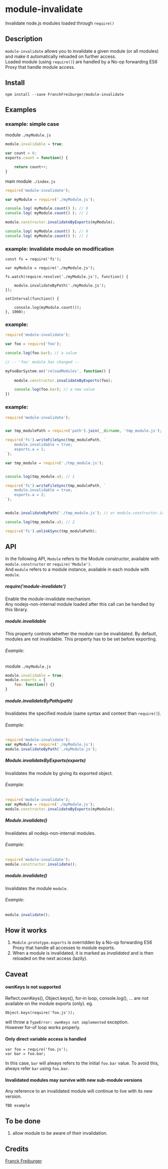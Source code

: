 # module-invalidate
Invalidate node.js modules loaded through `require()`


## Description
`module-invalidate` allows you to invalidate a given module (or all modules) and make it automatically reloaded on further access.  
Loaded module (using `require()`) are handled by a No-op forwarding ES6 Proxy that handle module access.  


## Install

`npm install --save FranckFreiburger/module-invalidate`


## Examples


### example: simple case

module `./myModule.js`
```JavaScript
module.invalidable = true;

var count = 0;
exports.count = function() {

	return count++;
}
```

main module `./index.js`
```JavaScript
require('module-invalidate');

var myModule = require('./myModule.js');

console.log( myModule.count() ); // 0
console.log( myModule.count() ); // 1

module.constructor.invalidateByExports(myModule);

console.log( myModule.count() ); // 0
console.log( myModule.count() ); // 1
```


### example: invalidate module on modification

```
const fs = require('fs');

var myModule = require('./myModule.js');

fs.watch(require.resolve('./myModule.js'), function() {
	
	module.invalidateByPath('./myModule.js');
});

setInterval(function() {
	
	console.log(myModule.count());
}, 1000);
```


### example:

```JavaScript
require('module-invalidate');

var foo = require('foo');

console.log(foo.bar); // a value

// -- 'foo' module has changed --

myFooBarSystem.on('reloadModules', function() {
	
	module.constructor.invalidateByExports(foo);

	console.log(foo.bar); // a new value
})
```


### example: 

```JavaScript
require('module-invalidate');


var tmp_modulePath = require('path').join(__dirname, 'tmp_module.js');

require('fs').writeFileSync(tmp_modulePath, `
	module.invalidable = true;
	exports.a = 1;
`);

var tmp_module = require('./tmp_module.js');


console.log(tmp_module.a); // 1

require('fs').writeFileSync(tmp_modulePath, `
	module.invalidable = true;
	exports.a = 2;
`);


module.invalidateByPath('./tmp_module.js'); // or module.constructor.invalidateByExports(tmp_module)

console.log(tmp_module.a); // 2

require('fs').unlinkSync(tmp_modulePath);

```




## API

In the following API, `Module` refers to the Module constructor, available with `module.constructor` or `require('Module')`.  
And `module` refers to a module instance, available in each module with `module`.


##### require('module-invalidate')
Enable the module-invalidate mechanism.  
Any nodejs-non-internal module loaded after this call can be handled by this library.


##### module.invalidable
This property controls whether the module can be invalidated. By default, modules are not invalidable. This property has to be set before exporting.

###### Example:
module `./myModule.js`
```JavaScript
module.invalidable = true;
module.exports = {
	foo: function() {}
}
```

##### module.invalidateByPath(path)
Invalidates the specified module (same syntax and context than `require()`).

###### Example:
```JavaScript
require('module-invalidate');
var myModule = require('./myModule.js');
module.invalidateByPath('./myModule.js');
```


##### Module.invalidateByExports(exports)
Invalidates the module by giving its exported object.

###### Example:
```JavaScript
require('module-invalidate');
var myModule = require('./myModule.js');
module.constructor.invalidateByExports(myModule);
```


##### Module.invalidate()
Invalidates all nodejs-non-internal modules.  


###### Example:
```JavaScript
require('module-invalidate');
module.constructor.invalidate();
```


##### module.invalidate()
Invalidates the module `module`.

###### Example:
```JavaScript
module.invalidate();
```


## How it works

1. `Module.prototype.exports` is overridden by a No-op forwarding ES6 Proxy that handle all accesses to module exports.
1. When a module is invalidated, it is marked as *invalidated* and is then reloaded on the next access (lazily).



## Caveat


#### ownKeys is not supported

Reflect.ownKeys(), Object.keys(), for-in loop, console.log(), ... are not available on the module exports (only).
eg.
```
Object.keys(require('foo.js'));
```
will throw a `TypeError: ownKeys not implemented` exception.  
However for-of loop works properly.


#### Only direct variable access is handled
```  
var foo = require('foo.js');
var bar = foo.bar;
```
In this case, `bar` will always refers to the initial `foo.bar` value. To avoid this, always refer `bar` using `foo.bar`.


#### Invalidated modules may survive with new sub-module versions
Any reference to an invalidated module will continue to live with its new version.

```
TBD example  
```

## To be done

1. allow module to be aware of their invalidation.


## Credits

[Franck Freiburger](https://www.franck-freiburger.com)

